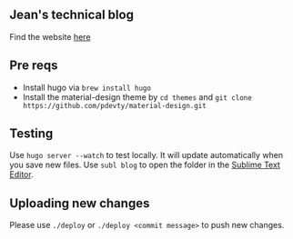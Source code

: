 ## Jean's technical blog
Find the website [here](jeansung.github.io/blog)

## Pre reqs
* Install hugo via `brew install hugo`
* Install the material-design theme by `cd themes` and `git clone https://github.com/pdevty/material-design.git`

## Testing
Use `hugo server --watch` to test locally. It will update automatically when you save new files. Use `subl blog` to open the folder in the [Sublime Text Editor](https://www.sublimetext.com/docs/2/osx_command_line.html). 

## Uploading new changes 
Please use `./deploy` or `./deploy <commit message>` to push new changes. 